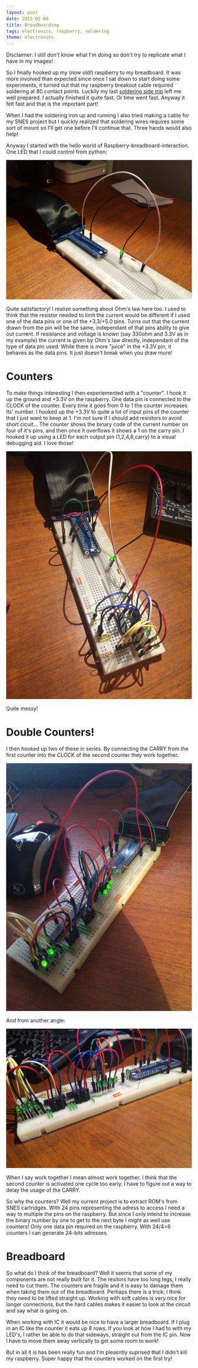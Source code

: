 ```yaml
---
layout: post
date: 2015-02-08
title: Breadboarding
tags: electronics, raspberry, soldering
theme: electronics
---
```


Disclaimer: I still don't know what I'm doing so don't try to replicate what I have in my images!

So I finally hooked up my (now old!) raspberry to my breadboard.
It was more involved than expected since once I sat down to start doing some experiments, it turned out that my raspberry breakout cable required soldering at 80 contact points. Luckily my last [soldering side trip](/soldering-1) left me well prepared. I actually finished it quite fast. Or time went fast. Anyway it felt fast and that is the important part!

When I had the soldering iron up and running I also tried making a cable for my SNES project but I quickly realized that soldering wires requires some sort of mount so I'll get one before I'll continue that. Three hands would also help!

Anyway I started with the hello world of Raspberry-breadboard-interaction. One LED that I could control from python:

![Hello world](images/breadboard_helloworld.jpg)

Quite satisfactory! I realize something about Ohm's law here too. I used to think that the resistor needed to limit the current would be different if I used one of the data pins or one of the +3.3/+5.0 pins. Turns out that the current drawn from the pin will be the same, independant of that pins ability to give out current. If resistance and voltage is known (say 330ohm and 3.3V as in my example) the current is given by Ohm's law directly, independant of the type of data pin used. While there is more "juice" in the +3.3V pin, it behaves as the data pins. It just doesn't break when you draw more!

# Counters

To make things interesting I then experiemented with a "counter". I hook it up the ground and +3.3V on the raspberry. One data pin is connected to the CLOCK of the counter. Every time it goes from 0 to 1 the counter increases its' number. I hooked up the +3.3V to quite a lot of input pins of the counter that I just want to keep at 1. I'm not sure if I should add resistors to avoid short cicuit... The counter shows the binary code of the current number on four of it's pins, and then once it overflows it shows a 1 on the carry pin. I hooked it up using a LED for each output pin (1,2,4,8,carry) to a visual debugging aid. I love those!

![Counter](images/breadboard_counter.jpg)

Quite messy!

# Double Counters!

I then hooked up two of these in series. By connecting the CARRY from the first counter into the CLOCK of the second counter they work together.

![Double Counter!](images/breadboard_doublecounter.jpg)

And from another angle:

![Double Counter, different angle](images/breadboard_doublecounter2.jpg)

When I say work together I mean almost work together. I think that the second counter is activated one cycle too early. I have to figure out a way to delay the usage of the CARRY.

So why the counters? Well my current project is to extract ROM's from SNES cartridges. With 24 pins representing the adress to access I need a way to multiple the pins on the raspberry. But since I only intend to increase the binary number by one to get to the next byte I might as well use counters! Only one data pin required on the raspberry. With 24/4=6 counters I can generate 24-bits adresses.

# Breadboard

So what do I think of the breadboard? Well it seems that some of my components are not really built for it. The resitors have too long legs, I really need to cut them. The counters are fragile and it is easy to damage them when taking them out of the breadboard. Perhaps there is a trick; I think they need to be lifted straight up. Working with soft cables is very nice for longer connections, but the hard cables makes it easier to look at the circuit and say what is going on.

When working with IC it would be nice to have a larger breadboard. If I plug in an IC like the counter it eats up 8 rows. If you look at how I had to with my LED's, I rather be able to do that sideways, straight out from the IC pin. Now I have to move them away vertically to get some room to work!

But in all it is has been really fun and I'm pleasntly suprised that I didn't kill my raspberry. Super happy that the counters worked on the first try!

